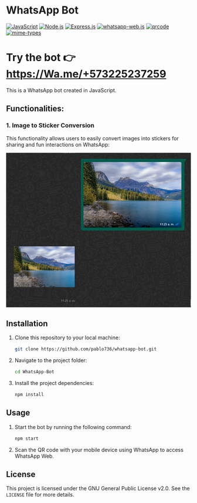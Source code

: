 # WhatsApp Bot

[![JavaScript](https://img.shields.io/badge/JavaScript-ES6-F7DF1E.svg)](https://developer.mozilla.org/en-US/docs/Web/JavaScript)
[![Node.js](https://img.shields.io/badge/Node.js-18.16.0-green.svg)](https://nodejs.org/)
[![Express.js](https://img.shields.io/badge/Express.js-4.18.2-lightgrey.svg)](https://expressjs.com/)
[![whatsapp-web.js](https://img.shields.io/badge/whatsapp--web.js-1.21.0-blue.svg)](https://github.com/pedroslopez/whatsapp-web.js)
[![qrcode](https://img.shields.io/badge/qrcode-0.12.0-orange.svg)](https://www.npmjs.com/package/qrcode-terminal)
[![mime-types](https://img.shields.io/badge/mime--types-2.1.35-red.svg)](https://www.npmjs.com/package/mime-types)



# Try the bot 👉 https://Wa.me/+573225237259

This is a WhatsApp bot created in JavaScript.

## Functionalities:

### 1. Image to Sticker Conversion

This functionality allows users to easily convert images into stickers for sharing and fun interactions on WhatsApp:

<p align="center">
  <img src="docs/image.png">
</p>

## Installation

1. Clone this repository to your local machine:

   ```bash
   git clone https://github.com/pablo736/whatsapp-bot.git
   ```

2. Navigate to the project folder:

   ```bash
   cd WhatsApp-Bot
   ```

3. Install the project dependencies:

   ```bash
   npm install
   ```

## Usage

1. Start the bot by running the following command:

    ```bash
   npm start
   ```

2. Scan the QR code with your mobile device using WhatsApp to access WhatsApp Web.

## License
This project is licensed under the GNU General Public License v2.0. See the `LICENSE` file for more details.